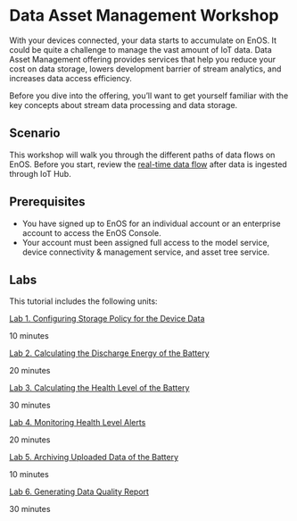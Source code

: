 # Data Asset Management Workshop

With your devices connected, your data starts to accumulate on EnOS. It could be quite a challenge to manage the vast amount of IoT data. Data Asset Management offering provides services that help you reduce your cost on data storage, lowers development barrier of stream analytics, and increases data access efficiency.

Before you dive into the offering, you’ll want to get yourself familiar with the key concepts about stream data processing and data storage.

## Scenario

This workshop will walk you through the different paths of data flows on EnOS. Before you start, review the [real-time data flow](https://support.envisioniot.com/docs/data-asset/en/latest/learn/data_flow.html) after data is ingested through IoT Hub.

## Prerequisites

- You have signed up to EnOS for an individual account or an enterprise account to access the EnOS Console.
- Your account must been assigned full access to the model service, device connectivity & management service, and 
asset tree service.

## Labs

This tutorial includes the following units:

[Lab 1. Configuring Storage Policy for the Device Data](303-1_configuring_storage_policy.md)

10 minutes

[Lab 2. Calculating the Discharge Energy of the Battery](303-2_calculating_discharge_energy.md)

20 minutes

[Lab 3. Calculating the Health Level of the Battery](303-3_calculating_health_level.md)

30 minutes

[Lab 4. Monitoring Health Level Alerts](303-4_monitoring_alerts.md)

20 minutes

[Lab 5. Archiving Uploaded Data of the Battery](303-5_archiving_data.md)

10 minutes

[Lab 6. Generating Data Quality Report](303-6_generating_data_quality_report.md)

30 minutes

